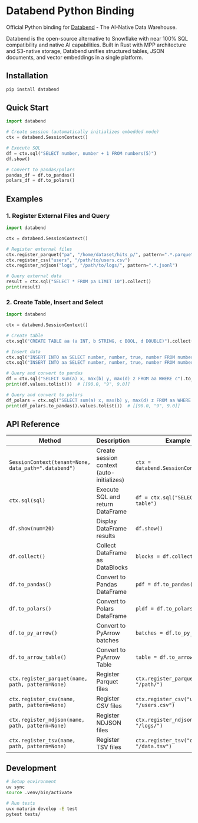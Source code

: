 # Databend Python Binding

Official Python binding for [Databend](https://databend.com) - The AI-Native Data Warehouse.

Databend is the open-source alternative to Snowflake with near 100% SQL compatibility and native AI capabilities. Built in Rust with MPP architecture and S3-native storage, Databend unifies structured tables, JSON documents, and vector embeddings in a single platform.

## Installation

```bash
pip install databend
```

## Quick Start

```python
import databend

# Create session (automatically initializes embedded mode)
ctx = databend.SessionContext()

# Execute SQL
df = ctx.sql("SELECT number, number + 1 FROM numbers(5)")
df.show()

# Convert to pandas/polars
pandas_df = df.to_pandas()
polars_df = df.to_polars()
```

## Examples

### 1. Register External Files and Query

```python
import databend

ctx = databend.SessionContext()

# Register external files
ctx.register_parquet("pa", "/home/dataset/hits_p/", pattern=".*.parquet")
ctx.register_csv("users", "/path/to/users.csv")
ctx.register_ndjson("logs", "/path/to/logs/", pattern=".*.jsonl")

# Query external data
result = ctx.sql("SELECT * FROM pa LIMIT 10").collect()
print(result)
```

### 2. Create Table, Insert and Select

```python
import databend

ctx = databend.SessionContext()

# Create table
ctx.sql("CREATE TABLE aa (a INT, b STRING, c BOOL, d DOUBLE)").collect()

# Insert data
ctx.sql("INSERT INTO aa SELECT number, number, true, number FROM numbers(10)").collect()
ctx.sql("INSERT INTO aa SELECT number, number, true, number FROM numbers(10)").collect()

# Query and convert to pandas
df = ctx.sql("SELECT sum(a) x, max(b) y, max(d) z FROM aa WHERE c").to_pandas()
print(df.values.tolist())  # [[90.0, "9", 9.0]]

# Query and convert to polars  
df_polars = ctx.sql("SELECT sum(a) x, max(b) y, max(d) z FROM aa WHERE c").to_polars()
print(df_polars.to_pandas().values.tolist())  # [[90.0, "9", 9.0]]
```

## API Reference

| Method                                           | Description                             | Example                                        |
|--------------------------------------------------|-----------------------------------------|------------------------------------------------|
| `SessionContext(tenant=None, data_path=".databend")` | Create session context (auto-initializes) | `ctx = databend.SessionContext()`              |
| `ctx.sql(sql)`                                   | Execute SQL and return DataFrame        | `df = ctx.sql("SELECT * FROM table")`          |
| `df.show(num=20)`                                | Display DataFrame results               | `df.show()`                                    |
| `df.collect()`                                   | Collect DataFrame as DataBlocks         | `blocks = df.collect()`                        |
| `df.to_pandas()`                                 | Convert to Pandas DataFrame             | `pdf = df.to_pandas()`                         |
| `df.to_polars()`                                 | Convert to Polars DataFrame             | `pldf = df.to_polars()`                        |
| `df.to_py_arrow()`                               | Convert to PyArrow batches              | `batches = df.to_py_arrow()`                   |
| `df.to_arrow_table()`                            | Convert to PyArrow Table                | `table = df.to_arrow_table()`                  |
| `ctx.register_parquet(name, path, pattern=None)` | Register Parquet files                  | `ctx.register_parquet("data", "/path/")`       |
| `ctx.register_csv(name, path, pattern=None)`     | Register CSV files                      | `ctx.register_csv("users", "/users.csv")`      |
| `ctx.register_ndjson(name, path, pattern=None)`  | Register NDJSON files                   | `ctx.register_ndjson("logs", "/logs/")`        |
| `ctx.register_tsv(name, path, pattern=None)`     | Register TSV files                      | `ctx.register_tsv("data", "/data.tsv")`        |

## Development

```bash
# Setup environment
uv sync
source .venv/bin/activate

# Run tests
uvx maturin develop -E test
pytest tests/
```

